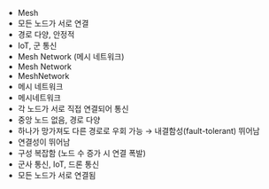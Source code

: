 - Mesh
- 모든 노드가 서로 연결
- 경로 다양, 안정적
- IoT, 군 통신 
- Mesh Network (메시 네트워크)
- Mesh Network
- MeshNetwork
- 메시 네트워크
- 메시네트워크
- 각 노드가 서로 직접 연결되어 통신
- 중앙 노드 없음, 경로 다양
- 하나가 망가져도 다른 경로로 우회 가능 → 내결함성(fault-tolerant) 뛰어남
- 연결성이 뛰어남
- 구성 복잡함 (노드 수 증가 시 연결 폭발)
- 군사 통신, IoT, 드론 통신
- 모든 노드가 서로 연결됨